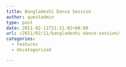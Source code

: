 ```yaml
---
title: Bangladeshi Dance Session
author: questadmin
type: post
date: 2011-02-11T21:21:02+00:00
url: /2011/02/11/bangladeshi-dance-session/
categories:
  - Features
  - Uncategorized

---
```

